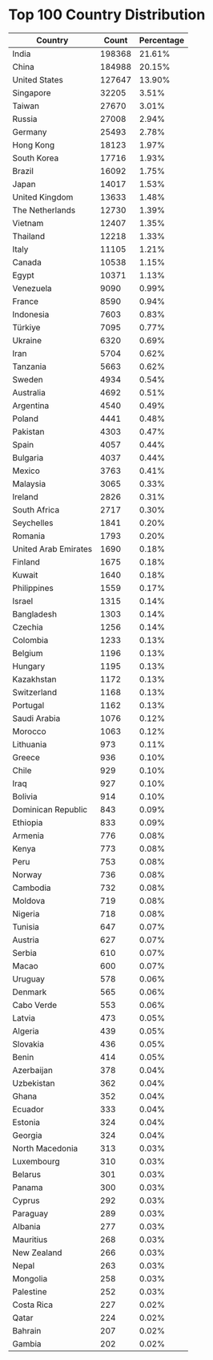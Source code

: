 # Top 100 Country Distribution
| Country | Count | Percentage |
|----|----|----|
| India | 198368 | 21.61% |
| China | 184988 | 20.15% |
| United States | 127647 | 13.90% |
| Singapore | 32205 | 3.51% |
| Taiwan | 27670 | 3.01% |
| Russia | 27008 | 2.94% |
| Germany | 25493 | 2.78% |
| Hong Kong | 18123 | 1.97% |
| South Korea | 17716 | 1.93% |
| Brazil | 16092 | 1.75% |
| Japan | 14017 | 1.53% |
| United Kingdom | 13633 | 1.48% |
| The Netherlands | 12730 | 1.39% |
| Vietnam | 12407 | 1.35% |
| Thailand | 12218 | 1.33% |
| Italy | 11105 | 1.21% |
| Canada | 10538 | 1.15% |
| Egypt | 10371 | 1.13% |
| Venezuela | 9090 | 0.99% |
| France | 8590 | 0.94% |
| Indonesia | 7603 | 0.83% |
| Türkiye | 7095 | 0.77% |
| Ukraine | 6320 | 0.69% |
| Iran | 5704 | 0.62% |
| Tanzania | 5663 | 0.62% |
| Sweden | 4934 | 0.54% |
| Australia | 4692 | 0.51% |
| Argentina | 4540 | 0.49% |
| Poland | 4441 | 0.48% |
| Pakistan | 4303 | 0.47% |
| Spain | 4057 | 0.44% |
| Bulgaria | 4037 | 0.44% |
| Mexico | 3763 | 0.41% |
| Malaysia | 3065 | 0.33% |
| Ireland | 2826 | 0.31% |
| South Africa | 2717 | 0.30% |
| Seychelles | 1841 | 0.20% |
| Romania | 1793 | 0.20% |
| United Arab Emirates | 1690 | 0.18% |
| Finland | 1675 | 0.18% |
| Kuwait | 1640 | 0.18% |
| Philippines | 1559 | 0.17% |
| Israel | 1315 | 0.14% |
| Bangladesh | 1303 | 0.14% |
| Czechia | 1256 | 0.14% |
| Colombia | 1233 | 0.13% |
| Belgium | 1196 | 0.13% |
| Hungary | 1195 | 0.13% |
| Kazakhstan | 1172 | 0.13% |
| Switzerland | 1168 | 0.13% |
| Portugal | 1162 | 0.13% |
| Saudi Arabia | 1076 | 0.12% |
| Morocco | 1063 | 0.12% |
| Lithuania | 973 | 0.11% |
| Greece | 936 | 0.10% |
| Chile | 929 | 0.10% |
| Iraq | 927 | 0.10% |
| Bolivia | 914 | 0.10% |
| Dominican Republic | 843 | 0.09% |
| Ethiopia | 833 | 0.09% |
| Armenia | 776 | 0.08% |
| Kenya | 773 | 0.08% |
| Peru | 753 | 0.08% |
| Norway | 736 | 0.08% |
| Cambodia | 732 | 0.08% |
| Moldova | 719 | 0.08% |
| Nigeria | 718 | 0.08% |
| Tunisia | 647 | 0.07% |
| Austria | 627 | 0.07% |
| Serbia | 610 | 0.07% |
| Macao | 600 | 0.07% |
| Uruguay | 578 | 0.06% |
| Denmark | 565 | 0.06% |
| Cabo Verde | 553 | 0.06% |
| Latvia | 473 | 0.05% |
| Algeria | 439 | 0.05% |
| Slovakia | 436 | 0.05% |
| Benin | 414 | 0.05% |
| Azerbaijan | 378 | 0.04% |
| Uzbekistan | 362 | 0.04% |
| Ghana | 352 | 0.04% |
| Ecuador | 333 | 0.04% |
| Estonia | 324 | 0.04% |
| Georgia | 324 | 0.04% |
| North Macedonia | 313 | 0.03% |
| Luxembourg | 310 | 0.03% |
| Belarus | 301 | 0.03% |
| Panama | 300 | 0.03% |
| Cyprus | 292 | 0.03% |
| Paraguay | 289 | 0.03% |
| Albania | 277 | 0.03% |
| Mauritius | 268 | 0.03% |
| New Zealand | 266 | 0.03% |
| Nepal | 263 | 0.03% |
| Mongolia | 258 | 0.03% |
| Palestine | 252 | 0.03% |
| Costa Rica | 227 | 0.02% |
| Qatar | 224 | 0.02% |
| Bahrain | 207 | 0.02% |
| Gambia | 202 | 0.02% |
